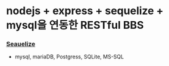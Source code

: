 # nodejs + express + sequelize + mysql을 연동한 RESTful BBS

### [Seauelize](https://sequelize.org/master/)

- mysql, mariaDB, Postgress, SQLite, MS-SQL
